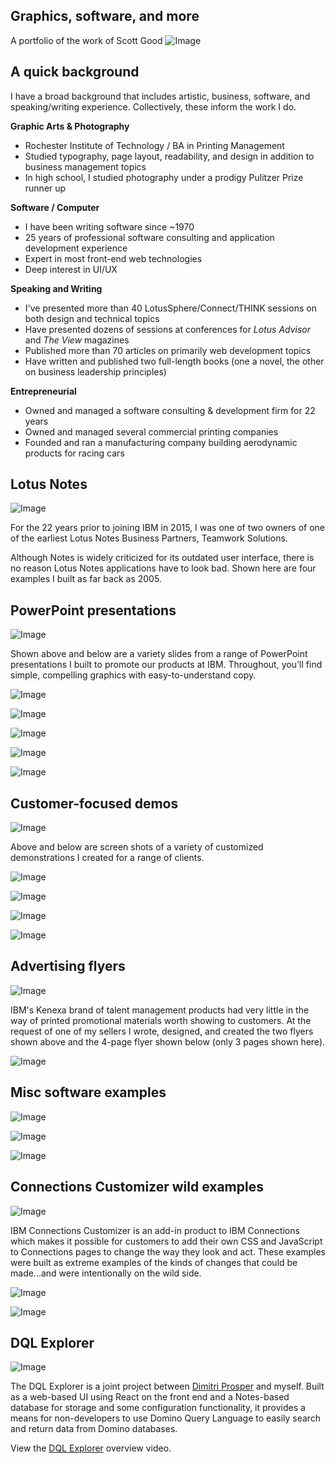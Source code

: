 ## Graphics, software, and more
A portfolio of the work of Scott Good
![Image](01-TitlePage.jpg)

## A quick background
I have a broad background that includes artistic, business, software, and speaking/writing experience. Collectively, these inform the work I do.

**Graphic Arts & Photography**
- Rochester Institute of Technology / BA in Printing Management
 - Studied typography, page layout, readability, and design in addition to business management topics
- In high school, I studied photography under a prodigy Pulitzer Prize runner up

**Software / Computer**
- I have been writing software since ~1970
- 25 years of professional software consulting and application development experience
- Expert in most front-end web technologies
- Deep interest in UI/UX

**Speaking and Writing**
- I've presented more than 40 LotusSphere/Connect/THINK sessions on both design and technical topics
- Have presented dozens of sessions at conferences for _Lotus Advisor_ and _The View_ magazines
- Published more than 70 articles on primarily web development topics
- Have written and published two full-length books (one a novel, the other on business leadership principles)

**Entrepreneurial**
- Owned and managed a software consulting & development firm for 22 years
- Owned and managed several commercial printing companies
- Founded and ran a manufacturing company building aerodynamic products for racing cars


## Lotus Notes
![Image](04-LotusNotes.jpg)

For the 22 years prior to joining IBM in 2015, I was one of two owners of one of the earliest Lotus Notes Business Partners, Teamwork Solutions. 

Although Notes is widely criticized for its outdated user interface, there is no reason Lotus Notes applications have to look bad. Shown here are four examples I built as far back as 2005.

## PowerPoint presentations
![Image](05-Ceva.jpg)

Shown above and below are a variety slides from a range of PowerPoint presentations I built to promote our products at IBM. Throughout, you'll find simple, compelling graphics with easy-to-understand copy.

![Image](06-Aarons.jpg)

![Image](07-PPTIntro.jpg)

![Image](08-ICECOverview.jpg)

![Image](09-Mears.jpg)

![Image](10-WatsonWorkspace.jpg)


## Customer-focused demos

![Image](11-ICEC.jpg)

Above and below are screen shots of a variety of customized demonstrations I created for a range of clients.

![Image](13-EileenFisher.jpg)

![Image](14-SFBI.jpg)

![Image](15-Domino10.jpg)

![Image](16-Lowes.jpg)


## Advertising flyers

![Image](18-WatsonTalent1.jpg)

IBM's Kenexa brand of talent management products had very little in the way of printed promotional materials worth showing to customers. At the request of one of my sellers I wrote, designed, and created the two flyers shown above and the 4-page flyer shown below (only 3 pages shown here).

![Image](19-Kenexa.jpg)


## Misc software examples

![Image](17-Cisco.jpg)

![Image](12-Umbrellas.jpg)

![Image](20-Bootstrap.jpg)


## Connections Customizer wild examples

![Image](21-CustomizerYellow.jpg)

IBM Connections Customizer is an add-in product to IBM Connections which makes it possible for customers to add their own CSS and JavaScript to Connections pages to change the way they look and act. These examples were built as extreme examples of the kinds of changes that could be made...and were intentionally on the wild side.

![Image](22-CustomizerMore.jpg)

![Image](23-Closing.jpg)

## DQL Explorer

![Image](DQLExplorer.jpg)

The DQL Explorer is a joint project between [Dimitri Prosper](https://dprosper.github.io) and myself. Built as a web-based UI using React on the front end and a Notes-based database for storage and some configuration functionality, it provides a means for non-developers to use Domino Query Language to easily search and return data from Domino databases.

View the [DQL Explorer](https://www.youtube.com/embed/Cfw_6Wvk8c8) overview video.

